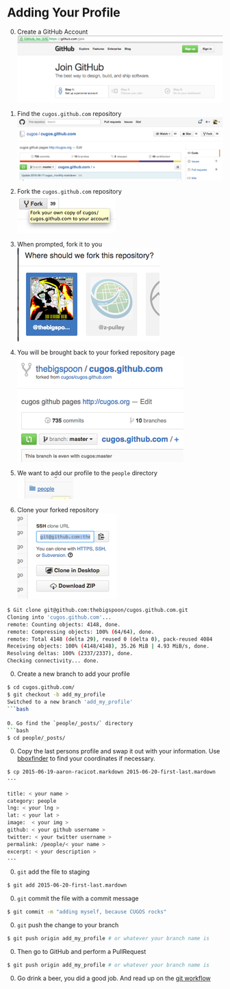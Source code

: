 # Adding Your Profile

0. Create a GitHub Account<br/>
![join github](image/join_github.png)

0. Find the `cugos.github.com` repository<br/>
![cugos](image/cugos.png)

0. Fork the `cugos.github.com` repository<br/>
![fork it](image/fork_it.png)

0. When prompted, fork it to you<br/>
![fork it to you](image/fork_it_to_you.png)

0. You will be brought back to your forked repository page<br/>
![forked](image/forked_repo.png)

0. We want to add our profile to the `people` directory<br/>
![people](image/people.png)

0. Clone your forked repository<br/>
![clone_repo](image/clone_repo.png)

```bash
$ Git clone git@github.com:thebigspoon/cugos.github.com.git
Cloning into 'cugos.github.com'...
remote: Counting objects: 4148, done.
remote: Compressing objects: 100% (64/64), done.
remote: Total 4148 (delta 29), reused 0 (delta 0), pack-reused 4084
Receiving objects: 100% (4148/4148), 35.26 MiB | 4.93 MiB/s, done.
Resolving deltas: 100% (2337/2337), done.
Checking connectivity... done.
```

0. Create a new branch to add your profile

```bash
$ cd cugos.github.com/
$ git checkout -b add_my_profile
Switched to a new branch 'add_my_profile'
```bash

0. Go find the `people/_posts/` directory
```bash
$ cd people/_posts/
```

0. Copy the last persons profile and swap it out with your information. Use [bboxfinder](http://bboxfinder.com) to find your coordinates if necessary.
```bash
$ cp 2015-06-19-aaron-racicot.markdown 2015-06-20-first-last.mardown
---
 
title: < your name >
category: people
lng: < your lng >
lat: < your lat >
image:  < your img >
github: < your github username >
twitter: < your twitter username >
permalink: /people/< your name >
excerpt: < your description >
---
```

0. `git` add the file to staging
```bash
$ git add 2015-06-20-first-last.mardown
```

0. `git` commit the file with a commit message
```bash
$ git commit -m "adding myself, because CUGOS rocks"
```

0. `git` push the change to your branch
```bash
$ git push origin add_my_profile # or whatever your branch name is 
```

0. Then go to GitHub and perform a PullRequest
```bash
$ git push origin add_my_profile # or whatever your branch name is 
```

0. Go drink a beer, you did a good job. And read up on the [git workflow](http://rogerdudler.github.io/git-guide/)
